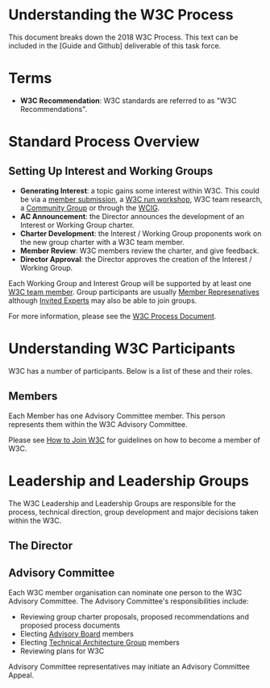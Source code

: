 # Understanding the W3C Process
This document breaks down the 2018 W3C Process. This text can be included in the [Guide and Github] deliverable of this task force.

# Terms
* __W3C Recommendation__: W3C standards are referred to as "W3C Recommendations".


# Standard Process Overview

## Setting Up Interest and Working Groups
* __Generating Interest__: a topic gains some interest within W3C. This could be via a [member submission](#), a [W3C run workshop](#), W3C team research, a [Community Group](#) or through the [WCIG](#).
* __AC Announcement__: the Director announces the development of an Interest or Working Group charter.
* __Charter Development__: the Interest / Working Group proponents work on the new group charter with a W3C team member.
* __Member Review__: W3C members review the charter, and give feedback.
* __Director Approval__: the Director approves the creation of the Interest / Working Group.

Each Working Group and Interest Group will be supported by at least one [W3C team member](#). Group participants are usually [Member Represenatives](#) although [Invited Experts](#) may also be able to join groups.

For more information, please see the [W3C Process Document](https://w3c.github.io/w3process/#introduction).

# Understanding W3C Participants
W3C has a number of participants. Below is a list of these and their roles.

## Members

Each Member has one Advisory Committee member. This person represents them within the W3C Advisory Committee. 

Please see [How to Join W3C](https://www.w3.org/Consortium/join) for guidelines on how to become a member of W3C.

# Leadership and Leadership Groups
The W3C Leadership and Leadership Groups are responsible for the process, technical direction, group development and major decisions taken within the W3C.

## The Director

## Advisory Committee
Each W3C member organisation can nominate one person to the W3C Advisory Committee. The Advisory Committee's responsibilities include:

* Reviewing group charter proposals, proposed recommendations and proposed process documents
* Electing [Advisory Board](#) members
* Electing [Technical Architecture Group](#) members
* Reviewing plans for W3C

Advisory Committee representatives may initiate an Advisory Committee Appeal.
















